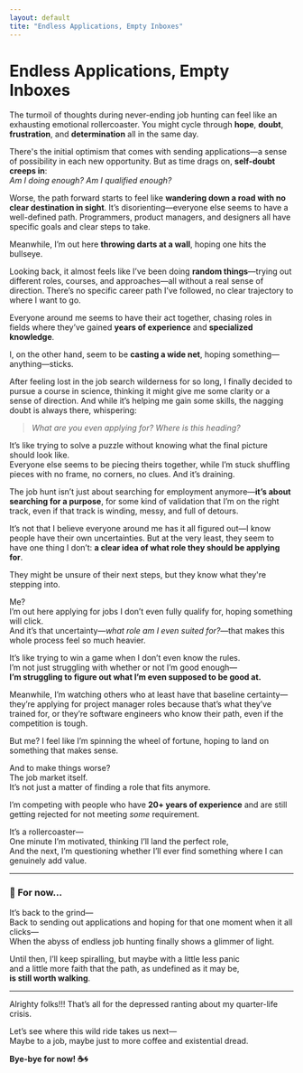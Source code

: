 ```yaml
---
layout: default
tite: "Endless Applications, Empty Inboxes"
---
```


# Endless Applications, Empty Inboxes

The turmoil of thoughts during never-ending job hunting can feel like an exhausting emotional rollercoaster. You might cycle through **hope**, **doubt**, **frustration**, and **determination** all in the same day.

There's the initial optimism that comes with sending applications—a sense of possibility in each new opportunity. But as time drags on, **self-doubt creeps in**:  
*Am I doing enough? Am I qualified enough?*

Worse, the path forward starts to feel like **wandering down a road with no clear destination in sight**. It’s disorienting—everyone else seems to have a well-defined path. Programmers, product managers, and designers all have specific goals and clear steps to take.  

Meanwhile, I’m out here **throwing darts at a wall**, hoping one hits the bullseye.

Looking back, it almost feels like I’ve been doing **random things**—trying out different roles, courses, and approaches—all without a real sense of direction. There’s no specific career path I’ve followed, no clear trajectory to where I want to go.

Everyone around me seems to have their act together, chasing roles in fields where they’ve gained **years of experience** and **specialized knowledge**.

I, on the other hand, seem to be **casting a wide net**, hoping something—anything—sticks.

After feeling lost in the job search wilderness for so long, I finally decided to pursue a course in science, thinking it might give me some clarity or a sense of direction. And while it’s helping me gain some skills, the nagging doubt is always there, whispering:

> *What are you even applying for? Where is this heading?*

It’s like trying to solve a puzzle without knowing what the final picture should look like.  
Everyone else seems to be piecing theirs together, while I’m stuck shuffling pieces with no frame, no corners, no clues. And it’s draining.

The job hunt isn’t just about searching for employment anymore—**it’s about searching for a purpose**, for some kind of validation that I’m on the right track, even if that track is winding, messy, and full of detours.

It’s not that I believe everyone around me has it all figured out—I know people have their own uncertainties. But at the very least, they seem to have one thing I don’t: **a clear idea of what role they should be applying for**.  

They might be unsure of their next steps, but they know what they're stepping into.

Me?  
I’m out here applying for jobs I don’t even fully qualify for, hoping something will click.  
And it’s that uncertainty—*what role am I even suited for?*—that makes this whole process feel so much heavier.

It’s like trying to win a game when I don’t even know the rules.  
I’m not just struggling with whether or not I’m good enough—  
**I’m struggling to figure out what I’m even supposed to be good at.**

Meanwhile, I’m watching others who at least have that baseline certainty—they’re applying for project manager roles because that’s what they’ve trained for, or they’re software engineers who know their path, even if the competition is tough.

But me? I feel like I’m spinning the wheel of fortune, hoping to land on something that makes sense.

And to make things worse?  
The job market itself.  
It’s not just a matter of finding a role that fits anymore.  

I’m competing with people who have **20+ years of experience** and are still getting rejected for not meeting *some* requirement.

It’s a rollercoaster—  
One minute I’m motivated, thinking I’ll land the perfect role,  
And the next, I’m questioning whether I’ll ever find something where I can genuinely add value.

---

### 🔄 For now...

It’s back to the grind—  
Back to sending out applications and hoping for that one moment when it all clicks—  
When the abyss of endless job hunting finally shows a glimmer of light.

Until then, I’ll keep spiralling, but maybe with a little less panic  
and a little more faith that the path, as undefined as it may be,  
**is still worth walking**.

---

Alrighty folks!!! That’s all for the depressed ranting about my quarter-life crisis.

Let’s see where this wild ride takes us next—  
Maybe to a job, maybe just to more coffee and existential dread.

**Bye-bye for now! ☕🌀**
